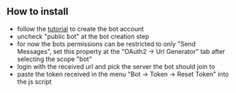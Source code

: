 ## How to install
- follow the [tutorial](https://www.freecodecamp.org/news/create-a-discord-bot-with-javascript-nodejs/) to create the bot account
- uncheck "public bot" at the bot creation step 
- for now the bots permissions can be restricted to only "Send Messages", set this property at the "OAuth2 -> Url Generator" tab after selecting the scope "bot"
- login with the received url and pick the server the bot should join to
- paste the token received in the menu "Bot -> Token -> Reset Token" into the js script
